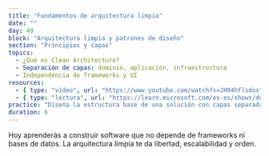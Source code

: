 ```yaml
---
title: "Fundamentos de arquitectura limpia"
date: ""
day: 49
block: "Arquitectura limpia y patrones de diseño"
section: "Principios y capas"
topics:
  - ¿Qué es Clean Architecture?
  - Separación de capas: dominio, aplicación, infraestructura
  - Independencia de frameworks y UI
resources:
  - { type: "video", url: "https://www.youtube.com/watch?v=JH94hflsdos" }
  - { type: "lectura", url: "https://learn.microsoft.com/es-es/shows/dotnetconf-2022/clean-architecture-with-aspnet-core-7" }
practice: "Diseña la estructura base de una solución con capas separadas siguiendo Clean Architecture."
duration: 6
---
```


Hoy aprenderás a construir software que no depende de frameworks ni bases de datos. La arquitectura limpia te da libertad, escalabilidad y orden.